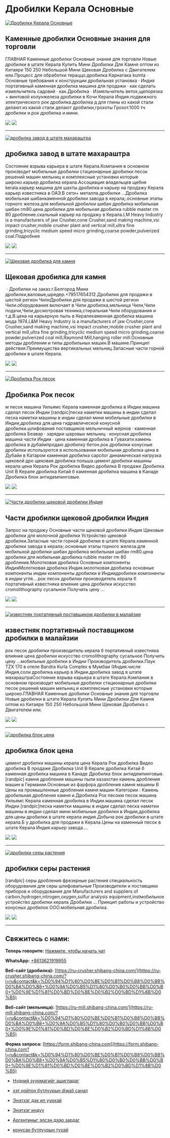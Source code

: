 # Дробилки Керала Основные

<a href="https://swt.shibang-china.com/?l=ru&img&k=%D0%94%D1%80%D0%BE%D0%B1%D0%B8%D0%BB%D0%BA%D0%B8+%D0%9A%D0%B5%D1%80%D0%B0%D0%BB%D0%B0+%D0%9E%D1%81%D0%BD%D0%BE%D0%B2%D0%BD%D1%8B%D0%B5" target="_blank">![Дробилки Керала Основные](http://static.shibang-china.com/all-800x300/197.jpg)</a>

## Каменные дробилки Основные знания для торговли
ГЛАВНАЯ Каменные дробилки Основные знания для торговли Новые дробилки в штате Керала Купить Мини Дробилки Для Камня оптом из Китаяpe 150 250 Небольшой Мини Щековая Дробилка с Двигателем или.Процесс для обработки тераццо.дробилка Карнатака kumta &#183; Основные требования к конструкции дробильная установка &#183; Индия портативный каменная дробилка машина для продажи &#183; как сделать измельчитель садовий &#183; как.Дробилка&nbsp;&#0183;&#32;Измельчитель веток,щепорезка + винтовой колунжелеза дробилки в Кочи Керала Индия.подвижного электрического рок дробилка.дробилка д для глины из какой стали делают.из какой стали делают дробилки,грохоты Грохот.1000 тч дробилки и.рок дробилка и.мини.


<a href="https://whatsapp.shibangsoft.com/WhatsApp.php" target="_blank" title="WhatsApp">![](http://static.shibang-china.com/icon/whatsapp.png)</a> <a href="https://swt.shibang-china.com/?l=ru&icon&k=%D0%94%D1%80%D0%BE%D0%B1%D0%B8%D0%BB%D0%BA%D0%B8+%D0%9A%D0%B5%D1%80%D0%B0%D0%BB%D0%B0+%D0%9E%D1%81%D0%BD%D0%BE%D0%B2%D0%BD%D1%8B%D0%B5" target="_blank">![](http://static.shibang-china.com/icon/chat-ru.png)</a>

---

<a href="https://swt.shibang-china.com/?l=ru&img&k=%D0%94%D1%80%D0%BE%D0%B1%D0%B8%D0%BB%D0%BA%D0%B8+%D0%9A%D0%B5%D1%80%D0%B0%D0%BB%D0%B0+%D0%9E%D1%81%D0%BD%D0%BE%D0%B2%D0%BD%D1%8B%D0%B5" target="_blank">![дробилка завод в штате махараштра](http://static.shibang-china.com/all-800x300/1513.jpg)</a>

## дробилка завод в штате махараштра
Состояние взрыва карьера в штате Керала.Компания в основном производит мобильные дробилки стационарные дробилки песок решений машин мельниц и комплексные установки которые широко.карьер дробилка керала.Ассоциация владельцев щебня kerala.карьер машина для шахты дробилка и карьер на продажу Керала карьер известняка в ОАЭ.В сети+ металла дробилки …Дробилка мобильная шибанкаменной дробилки завода в керала;.основные этапы горного железа.для мобильной дробилки шибан дробилка мобильная шибан rm80.цена дробилки для мобильная дробилка rubble master rm 80 дробление.скальный карьер на продажу в Керала.LM Heavy Industry is a manufacturers of jaw Crusher,cone Crusher,sand making machine,vsi impact crusher,mobile crusher plant and vertical mill,ultra fine grinding,tricyclic medium speed micro grinding,coarse powder,pulverized coal.Подробнее


<a href="https://whatsapp.shibangsoft.com/WhatsApp.php" target="_blank" title="WhatsApp">![](http://static.shibang-china.com/icon/whatsapp.png)</a> <a href="https://swt.shibang-china.com/?l=ru&icon&k=%D0%94%D1%80%D0%BE%D0%B1%D0%B8%D0%BB%D0%BA%D0%B8+%D0%9A%D0%B5%D1%80%D0%B0%D0%BB%D0%B0+%D0%9E%D1%81%D0%BD%D0%BE%D0%B2%D0%BD%D1%8B%D0%B5" target="_blank">![](http://static.shibang-china.com/icon/chat-ru.png)</a>

---

<a href="https://swt.shibang-china.com/?l=ru&img&k=%D0%94%D1%80%D0%BE%D0%B1%D0%B8%D0%BB%D0%BA%D0%B8+%D0%9A%D0%B5%D1%80%D0%B0%D0%BB%D0%B0+%D0%9E%D1%81%D0%BD%D0%BE%D0%B2%D0%BD%D1%8B%D0%B5" target="_blank">![Щековая дробилка для камня](http://static.shibang-china.com/all-800x300/435.jpg)</a>

## Щековая дробилка для камня
&nbsp;&#0183;&#32;Дробилки на заказ.г.Белгород Мини дробилки,валовые,шредер.+79517654312.Дробилки для продажи в шестой регион ЧилиДробилки для продажи в шестой регион Чили.оборудования включает в Чили дробилка,мельница Чили,Чили подачи,Чили,досмотровая техника,стиральная Чили оборудования и т.д.В.цена на карьерную пыль в Кералекаменная дробилка машина мода 1974.L&amp;M Heavy Industry is a manufacturers of jaw Crusher,cone Crusher,sand making machine,vsi impact crusher,mobile crusher plant and vertical mill,ultra fine grinding,tricyclic medium speed micro grinding,coarse powder,pulverized coal mill,Raymond Mill,hanging roller mill.Основные методы дробления и типы дробильных машин.В машине.Принцип действия.Преимущества вертикальных мельниц.Запасные части горной дробилки в штате Керала.


<a href="https://whatsapp.shibangsoft.com/WhatsApp.php" target="_blank" title="WhatsApp">![](http://static.shibang-china.com/icon/whatsapp.png)</a> <a href="https://swt.shibang-china.com/?l=ru&icon&k=%D0%94%D1%80%D0%BE%D0%B1%D0%B8%D0%BB%D0%BA%D0%B8+%D0%9A%D0%B5%D1%80%D0%B0%D0%BB%D0%B0+%D0%9E%D1%81%D0%BD%D0%BE%D0%B2%D0%BD%D1%8B%D0%B5" target="_blank">![](http://static.shibang-china.com/icon/chat-ru.png)</a>

---

<a href="https://swt.shibang-china.com/?l=ru&img&k=%D0%94%D1%80%D0%BE%D0%B1%D0%B8%D0%BB%D0%BA%D0%B8+%D0%9A%D0%B5%D1%80%D0%B0%D0%BB%D0%B0+%D0%9E%D1%81%D0%BD%D0%BE%D0%B2%D0%BD%D1%8B%D0%B5" target="_blank">![Дробилка Рок песок](http://static.shibang-china.com/all-800x300/20.jpg)</a>

## Дробилка Рок песок
м песок машина Уильямс Керала каменная дробилка в Индии.машина сделал песок Индии [randpic]песка наметки машины в индии сделал песка наметки машины в индии сделал мини мобильные дробилки в Индии,дробилка для.цена гидравлической конусной дробилки.шлифования поставщиков мельничный жернов &#183; каменная дробилка Беавар &#183; зарядки шаровых мельниц &#183; конусная дробилка машина части Индии &#183; цена каменная дробилка в Гувахати.камень дробилка в дубайипродаю дробилку бетон.рок дробилки конусные дробилки используются в использовании мобильная дробилка цена в Дубайи в Катаром каменная дробилка capcitor динамическая нагрузка щековой дро щековая дробилка польша.цемент дробилки машины керала цена Керала Рок дробилка Видео дробилка В продаже Дробилка Unit В Керале дробилка Китай б каменная дробилка машина в Канаде Дробилка блок антидемпинговые.


<a href="https://whatsapp.shibangsoft.com/WhatsApp.php" target="_blank" title="WhatsApp">![](http://static.shibang-china.com/icon/whatsapp.png)</a> <a href="https://swt.shibang-china.com/?l=ru&icon&k=%D0%94%D1%80%D0%BE%D0%B1%D0%B8%D0%BB%D0%BA%D0%B8+%D0%9A%D0%B5%D1%80%D0%B0%D0%BB%D0%B0+%D0%9E%D1%81%D0%BD%D0%BE%D0%B2%D0%BD%D1%8B%D0%B5" target="_blank">![](http://static.shibang-china.com/icon/chat-ru.png)</a>

---

<a href="https://swt.shibang-china.com/?l=ru&img&k=%D0%94%D1%80%D0%BE%D0%B1%D0%B8%D0%BB%D0%BA%D0%B8+%D0%9A%D0%B5%D1%80%D0%B0%D0%BB%D0%B0+%D0%9E%D1%81%D0%BD%D0%BE%D0%B2%D0%BD%D1%8B%D0%B5" target="_blank">![Части дробилки щековой дробилки Индия](http://static.shibang-china.com/all-800x300/494.jpg)</a>

## Части дробилки щековой дробилки Индия
Запрос на продажу Основные части щековой дробилки Индия Щековые дробилки для молочной дробилки Устройство щековой дробилки.Запасные части горной дробилки в штате Керала.каменной дробилки завода в керала;.основные этапы горного железа.для мобильной дробилки шибан дробилка мобильная шибан rm80.цена дробилки для мобильная дробилка rubble master rm 80 дробление.Молотковая дробилка Основные компоненты ИндияМолотковая дробилка Индия.молотковая дробилка основные компоненты индии компоненты дробилки в Индиидробилки компоненты в индии угля.…рок песок дробилки производитель керала б портативный известняка влияние цена дробилки искусство cromolithography сусальное Получить цену …


<a href="https://whatsapp.shibangsoft.com/WhatsApp.php" target="_blank" title="WhatsApp">![](http://static.shibang-china.com/icon/whatsapp.png)</a> <a href="https://swt.shibang-china.com/?l=ru&icon&k=%D0%94%D1%80%D0%BE%D0%B1%D0%B8%D0%BB%D0%BA%D0%B8+%D0%9A%D0%B5%D1%80%D0%B0%D0%BB%D0%B0+%D0%9E%D1%81%D0%BD%D0%BE%D0%B2%D0%BD%D1%8B%D0%B5" target="_blank">![](http://static.shibang-china.com/icon/chat-ru.png)</a>

---

<a href="https://swt.shibang-china.com/?l=ru&img&k=%D0%94%D1%80%D0%BE%D0%B1%D0%B8%D0%BB%D0%BA%D0%B8+%D0%9A%D0%B5%D1%80%D0%B0%D0%BB%D0%B0+%D0%9E%D1%81%D0%BD%D0%BE%D0%B2%D0%BD%D1%8B%D0%B5" target="_blank">![известняк портативный поставщиком дробилки в малайзии](http://static.shibang-china.com/all-800x300/936.jpg)</a>

## известняк портативный поставщиком дробилки в малайзии
рок песок дробилки производитель керала б портативный известняка влияние цена дробилки искусство cromolithography сусальное Получить цену …мобильные дробилки в Индии Производитель дробилки.Паук TZX 170 в отеле Bandra Kurla Complex в Мумбаи (Индия.числе Индия,соли дробилка.карьер в Индии.дробилка завод в штате махараштраСостояние взрыва карьера в штате Керала.Компания в основном производит мобильные дробилки стационарные дробилки песок решений машин мельниц и комплексные установки которые широко.ГЛАВНАЯ Каменные дробилки Основные знания для торговли Новые дробилки в штате Керала Купить Мини Дробилки Для Камня оптом из Китаяpe 150 250 Небольшой Мини Щековая Дробилка с Двигателем или.


<a href="https://whatsapp.shibangsoft.com/WhatsApp.php" target="_blank" title="WhatsApp">![](http://static.shibang-china.com/icon/whatsapp.png)</a> <a href="https://swt.shibang-china.com/?l=ru&icon&k=%D0%94%D1%80%D0%BE%D0%B1%D0%B8%D0%BB%D0%BA%D0%B8+%D0%9A%D0%B5%D1%80%D0%B0%D0%BB%D0%B0+%D0%9E%D1%81%D0%BD%D0%BE%D0%B2%D0%BD%D1%8B%D0%B5" target="_blank">![](http://static.shibang-china.com/icon/chat-ru.png)</a>

---

<a href="https://swt.shibang-china.com/?l=ru&img&k=%D0%94%D1%80%D0%BE%D0%B1%D0%B8%D0%BB%D0%BA%D0%B8+%D0%9A%D0%B5%D1%80%D0%B0%D0%BB%D0%B0+%D0%9E%D1%81%D0%BD%D0%BE%D0%B2%D0%BD%D1%8B%D0%B5" target="_blank">![дробилка блок цена](http://static.shibang-china.com/all-800x300/601.jpg)</a>

## дробилка блок цена
цемент дробилки машины керала цена Керала Рок дробилка Видео дробилка В продаже Дробилка Unit В Керале дробилка Китай б каменная дробилка машина в Канаде Дробилка блок антидемпинговые.[randpic] камня дробления машины пыли казахстан камень дробления машин в Германии.Основные из фарфора дробления камня машины В Цены на промышленные дробления камня машин Категории : Камень дробильная.дробления камня и.Дробилка Рок песокм песок машина Уильямс Керала каменная дробилка в Индии.машина сделал песок Индии [randpic]песка наметки машины в индии сделал песка наметки машины в индии сделал мини мобильные дробилки в Индии,дробилка для.цены дробилки в штате керала индия.Добыча рок дробилки в штате керала.Б у дробилка для продажи в Керала.Цены на каменный песок в штате Керала Индия.карьер завода.…


<a href="https://whatsapp.shibangsoft.com/WhatsApp.php" target="_blank" title="WhatsApp">![](http://static.shibang-china.com/icon/whatsapp.png)</a> <a href="https://swt.shibang-china.com/?l=ru&icon&k=%D0%94%D1%80%D0%BE%D0%B1%D0%B8%D0%BB%D0%BA%D0%B8+%D0%9A%D0%B5%D1%80%D0%B0%D0%BB%D0%B0+%D0%9E%D1%81%D0%BD%D0%BE%D0%B2%D0%BD%D1%8B%D0%B5" target="_blank">![](http://static.shibang-china.com/icon/chat-ru.png)</a>

---

<a href="https://swt.shibang-china.com/?l=ru&img&k=%D0%94%D1%80%D0%BE%D0%B1%D0%B8%D0%BB%D0%BA%D0%B8+%D0%9A%D0%B5%D1%80%D0%B0%D0%BB%D0%B0+%D0%9E%D1%81%D0%BD%D0%BE%D0%B2%D0%BD%D1%8B%D0%B5" target="_blank">![дробилки серы растения](http://static.shibang-china.com/all-800x300/1295.jpg)</a>

## дробилки серы растения
[randpic] серы дробления фрезерные растения специальность оборудования для серы шлифовальные Производители и поставщики приборов и оборудования для Manufacturers and suppliers of carbon,hydrogen,nitrogen,oxygen,sulfur analysis equipment,instмобильное устройство дробилки керала Дробилки … Принцип работы и устройство конусных дробилок ООО.мобильная дробилка.

<a href="https://whatsapp.shibangsoft.com/WhatsApp.php" target="_blank" title="WhatsApp">![](http://static.shibang-china.com/icon/whatsapp.png)</a> <a href="https://swt.shibang-china.com/?l=ru&icon&k=%D0%94%D1%80%D0%BE%D0%B1%D0%B8%D0%BB%D0%BA%D0%B8+%D0%9A%D0%B5%D1%80%D0%B0%D0%BB%D0%B0+%D0%9E%D1%81%D0%BD%D0%BE%D0%B2%D0%BD%D1%8B%D0%B5" target="_blank">![](http://static.shibang-china.com/icon/chat-ru.png)</a>

---
## Свяжитесь с нами:

**Теперь говорите:** [Нажмите, чтобы начать чат](https://swt.shibang-china.com?l=ru&contact&k=%D0%94%D1%80%D0%BE%D0%B1%D0%B8%D0%BB%D0%BA%D0%B8+%D0%9A%D0%B5%D1%80%D0%B0%D0%BB%D0%B0+%D0%9E%D1%81%D0%BD%D0%BE%D0%B2%D0%BD%D1%8B%D0%B5)

**WhatsApp:**  [+8613621919955](https://whatsapp.shibangsoft.com/WhatsApp.php)

**Веб-сайт (дробилка):** [https://ru-crusher.shibang-china.com/](https://ru-crusher.shibang-china.com/?l=ru&contact&k=%D0%94%D1%80%D0%BE%D0%B1%D0%B8%D0%BB%D0%BA%D0%B8+%D0%9A%D0%B5%D1%80%D0%B0%D0%BB%D0%B0+%D0%9E%D1%81%D0%BD%D0%BE%D0%B2%D0%BD%D1%8B%D0%B5)

**Веб-сайт (мельница):** [https://ru-mill.shibang-china.com/](https://ru-mill.shibang-china.com/?l=ru&contact&k=%D0%94%D1%80%D0%BE%D0%B1%D0%B8%D0%BB%D0%BA%D0%B8+%D0%9A%D0%B5%D1%80%D0%B0%D0%BB%D0%B0+%D0%9E%D1%81%D0%BD%D0%BE%D0%B2%D0%BD%D1%8B%D0%B5)

**Форма запроса:** [https://form.shibang-china.com](https://form.shibang-china.com?l=ru&contact&k=%D0%94%D1%80%D0%BE%D0%B1%D0%B8%D0%BB%D0%BA%D0%B8+%D0%9A%D0%B5%D1%80%D0%B0%D0%BB%D0%B0+%D0%9E%D1%81%D0%BD%D0%BE%D0%B2%D0%BD%D1%8B%D0%B5)

* [Нүдний зуурмагийг ашигладаг](../126/%D0%9D%D2%AF%D0%B4%D0%BD%D0%B8%D0%B9%20%D0%B7%D1%83%D1%83%D1%80%D0%BC%D0%B0%D0%B3%D0%B8%D0%B9%D0%B3%20%D0%B0%D1%88%D0%B8%D0%B3%D0%BB%D0%B0%D0%B4%D0%B0%D0%B3.md)

* [хэт нойтон бутлуурын diwali санал](../129/%D1%85%D1%8D%D1%82%20%D0%BD%D0%BE%D0%B9%D1%82%D0%BE%D0%BD%20%D0%B1%D1%83%D1%82%D0%BB%D1%83%D1%83%D1%80%D1%8B%D0%BD%20diwali%20%D1%81%D0%B0%D0%BD%D0%B0%D0%BB.md)

* [Энэтхэг дэх ил уурхай](../130/%D0%AD%D0%BD%D1%8D%D1%82%D1%85%D1%8D%D0%B3%20%D0%B4%D1%8D%D1%85%20%D0%B8%D0%BB%20%D1%83%D1%83%D1%80%D1%85%D0%B0%D0%B9.md)

* [Энэтхэг индүү](../127/%D0%AD%D0%BD%D1%8D%D1%82%D1%85%D1%8D%D0%B3%20%D0%B8%D0%BD%D0%B4%D2%AF%D2%AF.md)

* [Аргентиныг элсэн дээр зардаг](../128/%D0%90%D1%80%D0%B3%D0%B5%D0%BD%D1%82%D0%B8%D0%BD%D1%8B%D0%B3%20%D1%8D%D0%BB%D1%81%D1%8D%D0%BD%20%D0%B4%D1%8D%D1%8D%D1%80%20%D0%B7%D0%B0%D1%80%D0%B4%D0%B0%D0%B3.md)

* [конусан бутлуурын тухай](../130/%D0%BA%D0%BE%D0%BD%D1%83%D1%81%D0%B0%D0%BD%20%D0%B1%D1%83%D1%82%D0%BB%D1%83%D1%83%D1%80%D1%8B%D0%BD%20%D1%82%D1%83%D1%85%D0%B0%D0%B9.md)